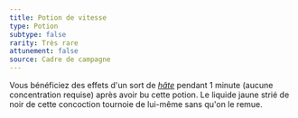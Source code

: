 ```yaml
---
title: Potion de vitesse
type: Potion
subtype: false
rarity: Très rare
attunement: false
source: Cadre de campagne
---
```

Vous bénéficiez des effets d'un sort de [_hâte_](/grimoire/hate/) pendant 1 minute (aucune concentration requise) après avoir bu cette potion. Le liquide jaune strié de noir de cette concoction tournoie de lui-même sans qu'on le remue.
